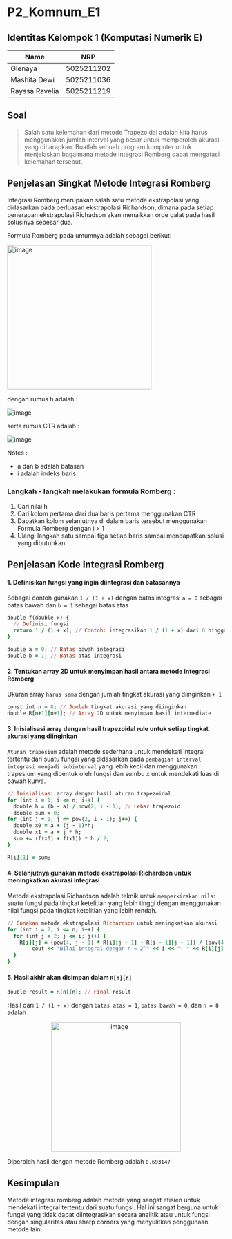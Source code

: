 # P2_Komnum_E1

## Identitas Kelompok 1 (Komputasi Numerik E)
| Name           | NRP        |
| ---            | ---        |
| Glenaya        | 5025211202 |
| Mashita Dewi   | 5025211036 |
| Rayssa Ravelia | 5025211219 |

## Soal
> Salah satu kelemahan dari metode Trapezoidal adalah kita harus menggunakan jumlah interval yang besar untuk memperoleh akurasi yang diharapkan. Buatlah sebuah program komputer untuk menjelaskan bagaimana metode Integrasi Romberg dapat mengatasi kelemahan tersebut.

## Penjelasan Singkat Metode Integrasi Romberg
 Integrasi Romberg merupakan salah satu metode ekstrapolasi yang didasarkan pada perluasan ekstrapolasi Richardson, dimana pada setiap penerapan ekstrapolasi Richadson akan menaikkan orde galat pada hasil solusinya sebesar dua.

Formula Romberg pada umumnya adalah sebagai berikut:

<img width="334" alt="image" src="https://user-images.githubusercontent.com/89933907/208550543-3e54606d-1e29-455b-9629-a931c807f794.png">

dengan rumus h adalah :

![image](https://user-images.githubusercontent.com/114491445/209295987-3c53be78-ab98-4e82-b02f-6f95abfcd82e.png)

serta rumus CTR adalah :

![image](https://user-images.githubusercontent.com/114491445/209298898-db23ca08-4857-44d6-acbf-fb426a801912.png)


Notes :
- a dan b adalah batasan
- i adalah indeks baris

### Langkah - langkah melakukan formula Romberg :
1. Cari nilai h
2. Cari kolom pertama dari dua baris pertama menggunakan CTR
3. Dapatkan kolom selanjutnya di dalam baris tersebut menggunakan Formula Romberg dengan i > 1
4. Ulangi langkah satu sampai tiga setiap baris sampai mendapatkan solusi yang dibutuhkan

## Penjelasan Kode Integrasi Romberg

#### 1. Definisikan fungsi yang ingin diintegrasi dan batasannya
Sebagai contoh gunakan `1 / (1 + x)` dengan batas integrasi `a = 0` sebagai batas bawah dan `b = 1` sebagai batas atas

``` ruby
double f(double x) {
  // Definisi fungsi
  return 1 / (1 + x); // Contoh: integrasikan 1 / (1 + x) dari 0 hingga 1
}

double a = 0; // Batas bawah integrasi
double b = 1; // Batas atas integrasi

```

#### 2. Tentukan array 2D untuk menyimpan hasil antara metode integrasi Romberg
Ukuran array `harus sama` dengan jumlah tingkat akurasi yang diinginkan `+ 1`

``` ruby
const int n = 8; // Jumlah tingkat akurasi yang diinginkan
double R[n+1][n+1]; // Array 2D untuk menyimpan hasil intermediate
```

#### 3. Inisialisasi array dengan hasil trapezoidal rule untuk setiap tingkat akurasi yang diinginkan
`Aturan trapesium` adalah metode sederhana untuk mendekati integral tertentu dari suatu fungsi yang didasarkan pada `pembagian interval integrasi menjadi subinterval` yang lebih kecil dan menggunakan trapesium yang dibentuk oleh fungsi dan sumbu x untuk mendekati luas di bawah kurva.

``` ruby
// Inisialisasi array dengan hasil aturan trapezoidal
for (int i = 1; i <= n; i++) {
  double h = (b - a) / pow(2, i - 1); // Lebar trapezoid
  double sum = 0;
for (int j = 1; j <= pow(2, i - 1); j++) {
  double x0 = a + (j - 1)*h;
  double x1 = a + j * h;
  sum += (f(x0) + f(x1)) * h / 2;
}

R[i][1] = sum;
```

#### 4. Selanjutnya gunakan metode ekstrapolasi Richardson untuk meningkatkan akurasi integrasi
Metode ekstrapolasi Richardson adalah teknik untuk `memperkirakan nilai` suatu fungsi pada tingkat ketelitian yang lebih tinggi dengan menggunakan nilai fungsi pada tingkat ketelitian yang lebih rendah. 

``` ruby
// Gunakan metode ekstrapolasi Richardson untuk meningkatkan akurasi
for (int i = 2; i <= n; i++) {
  for (int j = 2; j <= i; j++) {
    R[i][j] = (pow(4, j - 1) * R[i][j - 1] - R[i - 1][j - 1]) / (pow(4, j - 1) - 1);
		cout << "Nilai integral dengan n = 2^" << i << ": " << R[i][j] << endl;
  }
}
```

#### 5. Hasil akhir akan disimpan dalam `R[n][n]`

``` ruby
double result = R[n][n]; // Final result
```

Hasil dari `1 / (1 + x)` dengan `batas atas = 1`, `batas bawah = 0`, dan `n = 8` adalah
<p align="center">
<img width="300" alt="image" src="https://user-images.githubusercontent.com/91377782/208889350-f5d11e8e-899b-4c6f-a274-f7588cc85f7c.png">
</p>

Diperoleh hasil dengan metode Romberg adalah `0.693147`

## Kesimpulan
Metode integrasi romberg adalah metode yang sangat efisien untuk mendekati integral tertentu dari suatu fungsi. Hal ini sangat berguna untuk fungsi yang tidak dapat diintegrasikan secara analitik atau untuk fungsi dengan singularitas atau sharp corners yang menyulitkan penggunaan metode lain.
